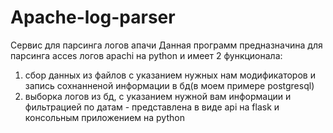 # Apache-log-parser
Сервис для парсинга логов апачи 
Данная программ предназначина для парсинга acces логов apachi на python и имеет 2 функционала:
1) сбор данных из файлов с указанием нужных нам модификаторов и запись сохнанненой информации в бд(в моем примере postgresql)
2) выборка логов из бд, с указанием нужной вам информации и фильтрацией по датам - представлена в виде api на flask и консольным приложением на python



